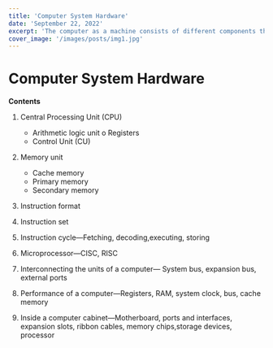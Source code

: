 ```yaml
---
title: 'Computer System Hardware'
date: 'September 22, 2022'
excerpt: 'The computer as a machine consists of different components that interact with each other to provide the desired functionality of the computer.'
cover_image: '/images/posts/img1.jpg'
---
```


# Computer System Hardware

**Contents**

1. Central Processing Unit (CPU)
    - Arithmetic logic unit o Registers
    - Control Unit (CU)

2. Memory unit
    - Cache memory
    - Primary memory
    - Secondary memory
3. Instruction format
4. Instruction set
5. Instruction cycle—Fetching, decoding,executing, storing
6. Microprocessor—CISC, RISC
7. Interconnecting the units of a computer— System bus, expansion bus, external ports
8. Performance of a computer—Registers, RAM, system clock, bus, cache memory
9. Inside a computer cabinet—Motherboard, ports and interfaces, expansion slots, ribbon cables, memory chips,storage devices, processor

